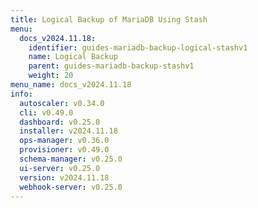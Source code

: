 ```yaml
---
title: Logical Backup of MariaDB Using Stash
menu:
  docs_v2024.11.18:
    identifier: guides-mariadb-backup-logical-stashv1
    name: Logical Backup
    parent: guides-mariadb-backup-stashv1
    weight: 20
menu_name: docs_v2024.11.18
info:
  autoscaler: v0.34.0
  cli: v0.49.0
  dashboard: v0.25.0
  installer: v2024.11.18
  ops-manager: v0.36.0
  provisioner: v0.49.0
  schema-manager: v0.25.0
  ui-server: v0.25.0
  version: v2024.11.18
  webhook-server: v0.25.0
---
```


